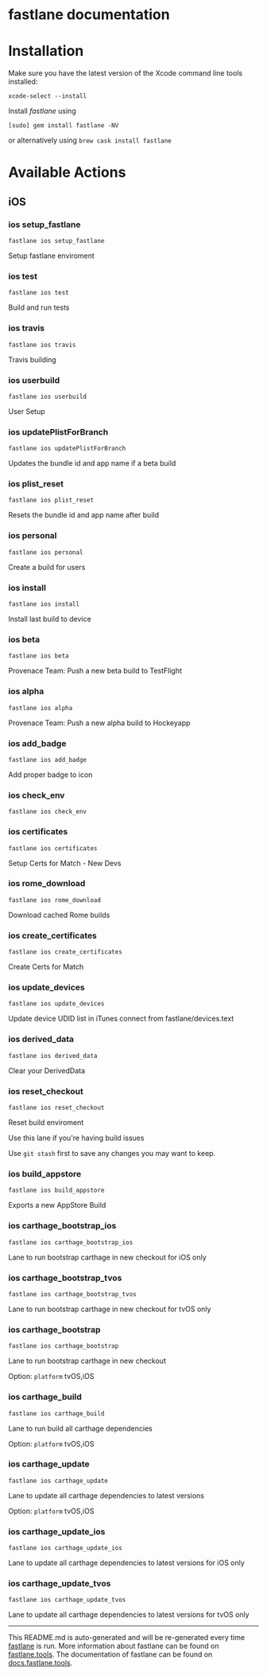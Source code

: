fastlane documentation
================
# Installation

Make sure you have the latest version of the Xcode command line tools installed:

```
xcode-select --install
```

Install _fastlane_ using
```
[sudo] gem install fastlane -NV
```
or alternatively using `brew cask install fastlane`

# Available Actions
## iOS
### ios setup_fastlane
```
fastlane ios setup_fastlane
```
Setup fastlane enviroment
### ios test
```
fastlane ios test
```
Build and run tests
### ios travis
```
fastlane ios travis
```
Travis building
### ios userbuild
```
fastlane ios userbuild
```
User Setup
### ios updatePlistForBranch
```
fastlane ios updatePlistForBranch
```
Updates the bundle id and app name if a beta build
### ios plist_reset
```
fastlane ios plist_reset
```
Resets the bundle id and app name after build
### ios personal
```
fastlane ios personal
```
Create a build for users 
### ios install
```
fastlane ios install
```
Install last build to device
### ios beta
```
fastlane ios beta
```
Provenace Team: Push a new beta build to TestFlight
### ios alpha
```
fastlane ios alpha
```
Provenace Team: Push a new alpha build to Hockeyapp
### ios add_badge
```
fastlane ios add_badge
```
Add proper badge to icon
### ios check_env
```
fastlane ios check_env
```

### ios certificates
```
fastlane ios certificates
```
Setup Certs for Match - New Devs
### ios rome_download
```
fastlane ios rome_download
```
Download cached Rome builds
### ios create_certificates
```
fastlane ios create_certificates
```
Create Certs for Match
### ios update_devices
```
fastlane ios update_devices
```
Update device UDID list in iTunes connect from fastlane/devices.text
### ios derived_data
```
fastlane ios derived_data
```
Clear your DerivedData
### ios reset_checkout
```
fastlane ios reset_checkout
```
Reset build enviroment

Use this lane if you're having build issues

Use `git stash` first to save any changes you may want to keep.
### ios build_appstore
```
fastlane ios build_appstore
```
Exports a new AppStore Build
### ios carthage_bootstrap_ios
```
fastlane ios carthage_bootstrap_ios
```
Lane to run bootstrap carthage in new checkout for iOS only
### ios carthage_bootstrap_tvos
```
fastlane ios carthage_bootstrap_tvos
```
Lane to run bootstrap carthage in new checkout for tvOS only
### ios carthage_bootstrap
```
fastlane ios carthage_bootstrap
```
Lane to run bootstrap carthage in new checkout

Option: `platform` tvOS,iOS
### ios carthage_build
```
fastlane ios carthage_build
```
Lane to run build all carthage dependencies

Option: `platform` tvOS,iOS
### ios carthage_update
```
fastlane ios carthage_update
```
Lane to update all carthage dependencies to latest versions

Option: `platform` tvOS,iOS
### ios carthage_update_ios
```
fastlane ios carthage_update_ios
```
Lane to update all carthage dependencies to latest versions for iOS only
### ios carthage_update_tvos
```
fastlane ios carthage_update_tvos
```
Lane to update all carthage dependencies to latest versions for tvOS only

----

This README.md is auto-generated and will be re-generated every time [fastlane](https://fastlane.tools) is run.
More information about fastlane can be found on [fastlane.tools](https://fastlane.tools).
The documentation of fastlane can be found on [docs.fastlane.tools](https://docs.fastlane.tools).
